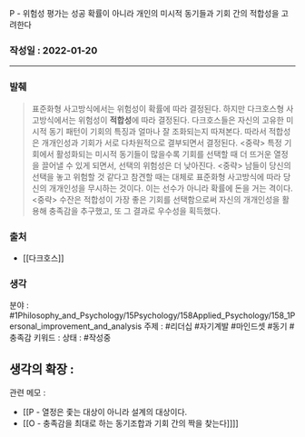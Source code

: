 P - 위험성 평가는 성공 확률이 아니라 개인의 미시적 동기들과 기회 간의 적합성을 고려한다

### 작성일 : 2022-01-20 
----
### 발췌
>표준화형 사고방식에서는 위험성이 확률에 따라 결정된다. 하지만 다크호스형 사고방식에서는 위험성이 **적합성**에 따라 결정된다. 다크호스들은 자신의 고유한 미시적 동기 패턴이 기회의 특징과 얼마나 잘 조화되는지 따져본다. 따라서 적합성은 개개인성과 기회가 서로 다차원적으로 결부되면서 결정된다. <중략> 특정 기회에서 활성화되는 미시적 동기들이 많을수록 기회를 선택할 때 더 뜨거운 열정을 끌어낼 수 있게 되면서, 선택의 위험성은 더 낮아진다. <중략> 남들이 당신의 선택을 놓고 위험할 것 같다고 참견할 때는 대체로 표준화형 사고방식에 따라 당신의 개개인성을 무시하는 것이다. 이는 선수가 아니라 확률에 돈을 거는 격이다. <중략> 수잔은 적합성이 가장 좋은 기회를 선택함으로써 자신의 개개인성을 활용해 충족감을 추구했고, 또 그 결과로 우수성을 획득했다.
### 출처
- [[다크호스]]

### 생각

분야 : #1Philosophy_and_Psychology/15Psychology/158Applied_Psychology/158_1Personal_improvement_and_analysis
주제 : #리더십 #자기계발 #마인드셋 #동기 #충족감
키워드 : 
상태 :  #작성중

생각의 확장 :
- 

관련 메모 : 
- [[P - 열정은 좇는 대상이 아니라 설계의 대상이다.
- [[O - 충족감을 최대로 하는 동기조합과 기회 간의 짝을 찾는다]]]]
